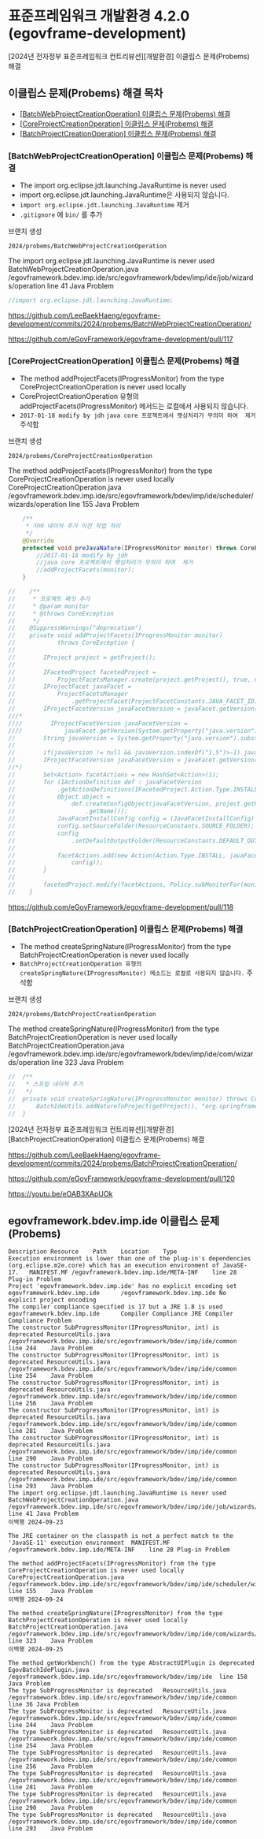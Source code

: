 # 표준프레임워크 개발환경 4.2.0 (egovframe-development)

[2024년 전자정부 표준프레임워크 컨트리뷰션][개발환경] 이클립스 문제(Probems) 해결

## 이클립스 문제(Probems) 해결 목차
- [[BatchWebProjectCreationOperation] 이클립스 문제(Probems) 해결](#objectoptimisticlockingfailureexception이클립스-문제probems-해결)
- [[CoreProjectCreationOperation] 이클립스 문제(Probems) 해결](#coreprojectcreationoperation-이클립스-문제probems-해결)
- [[BatchProjectCreationOperation] 이클립스 문제(Probems) 해결](#batchprojectcreationoperation-이클립스-문제probems-해결)

### [BatchWebProjectCreationOperation] 이클립스 문제(Probems) 해결
- The import org.eclipse.jdt.launching.JavaRuntime is never used
- import org.eclipse.jdt.launching.JavaRuntime은 사용되지 않습니다.
- `import org.eclipse.jdt.launching.JavaRuntime` 제거
- `.gitignore` 에 `bin/` 를 추가

브랜치 생성
```
2024/probems/BatchWebProjectCreationOperation
```

The import org.eclipse.jdt.launching.JavaRuntime is never used	BatchWebProjectCreationOperation.java	/egovframework.bdev.imp.ide/src/egovframework/bdev/imp/ide/job/wizards/operation	line 41	Java Problem
```java
//import org.eclipse.jdt.launching.JavaRuntime;
```

https://github.com/LeeBaekHaeng/egovframe-development/commits/2024/probems/BatchWebProjectCreationOperation/

https://github.com/eGovFramework/egovframe-development/pull/117

### [CoreProjectCreationOperation] 이클립스 문제(Probems) 해결
- The method addProjectFacets(IProgressMonitor) from the type CoreProjectCreationOperation is never used locally
- CoreProjectCreationOperation 유형의 addProjectFacets(IProgressMonitor) 메서드는 로컬에서 사용되지 않습니다.
- `2017-01-18 modify by jdh` `java core 프로젝트에서 팻싱처리가 무의미 하여  제거` 주석함

브랜치 생성
```
2024/probems/CoreProjectCreationOperation
```

The method addProjectFacets(IProgressMonitor) from the type CoreProjectCreationOperation is never used locally	CoreProjectCreationOperation.java	/egovframework.bdev.imp.ide/src/egovframework/bdev/imp/ide/scheduler/wizards/operation	line 155	Java Problem
```java
    /**
     * 자바 네이처 추가 이전 작업 처리
     */
    @Override
    protected void preJavaNature(IProgressMonitor monitor) throws CoreException {
    	//2017-01-18 modify by jdh
    	//java core 프로젝트에서 팻싱처리가 무의미 하여  제거
        //addProjectFacets(monitor);
    }

//    /**
//     * 프로젝트 패싯 추가
//     * @param monitor
//     * @throws CoreException
//     */
//    @SuppressWarnings("deprecation")
//    private void addProjectFacets(IProgressMonitor monitor)
//            throws CoreException {
//
//        IProject project = getProject();
//
//        IFacetedProject facetedProject =
//            ProjectFacetsManager.create(project.getProject(), true, null);
//        IProjectFacet javaFacet =
//            ProjectFacetsManager
//                .getProjectFacet(ProjectFacetConstants.JAVA_FACET_ID);
//        IProjectFacetVersion javaFacetVersion = javaFacet.getVersion(ProjectFacetConstants.DEFAULT_JAVA_VERSION);
///*        
////        IProjectFacetVersion javaFacetVersion =
////            javaFacet.getVersion(System.getProperty("java.version").substring(0,3));
//        String javaVersion = System.getProperty("java.version").substring(0,3);
//        
//        if(javaVersion != null && javaVersion.indexOf("1.5")>-1) javaVersion = "5.0";
//        IProjectFacetVersion javaFacetVersion = javaFacet.getVersion(javaVersion);
//*/
//        Set<Action> facetActions = new HashSet<Action>(1);
//        for (IActionDefinition def : javaFacetVersion
//            .getActionDefinitions(IFacetedProject.Action.Type.INSTALL)) {
//            Object object =
//                def.createConfigObject(javaFacetVersion, project.getProject()
//                    .getName());
//            JavaFacetInstallConfig config = (JavaFacetInstallConfig) object;
//            config.setSourceFolder(ResourceConstants.SOURCE_FOLDER);
//            config
//                .setDefaultOutputFolder(ResourceConstants.DEFAULT_OUTPUT_FOLDER);
//
//            facetActions.add(new Action(Action.Type.INSTALL, javaFacetVersion,
//                config));
//        }
//        
//        facetedProject.modify(facetActions, Policy.subMonitorFor(monitor, 1));
//    }
```

https://github.com/eGovFramework/egovframe-development/pull/118

### [BatchProjectCreationOperation] 이클립스 문제(Probems) 해결

- The method createSpringNature(IProgressMonitor) from the type BatchProjectCreationOperation is never used locally
- `BatchProjectCreationOperation 유형의 createSpringNature(IProgressMonitor) 메소드는 로컬로 사용되지 않습니다.` 주석함


브랜치 생성
```
2024/probems/BatchProjectCreationOperation
```

The method createSpringNature(IProgressMonitor) from the type BatchProjectCreationOperation is never used locally	BatchProjectCreationOperation.java	/egovframework.bdev.imp.ide/src/egovframework/bdev/imp/ide/com/wizards/operation	line 323	Java Problem
```java
//	/**
//	 * 스프링 네이처 추가
//	 */
//	private void createSpringNature(IProgressMonitor monitor) throws CoreException {
//		BatchIdeUtils.addNatureToProject(getProject(), "org.springframework.ide.eclipse.core.springnature", monitor);
//	}
```

[2024년 전자정부 표준프레임워크 컨트리뷰션][개발환경][BatchProjectCreationOperation] 이클립스 문제(Probems) 해결

https://github.com/LeeBaekHaeng/egovframe-development/commits/2024/probems/BatchProjectCreationOperation/

https://github.com/eGovFramework/egovframe-development/pull/120

https://youtu.be/eOAB3XApUOk

## egovframework.bdev.imp.ide 이클립스 문제(Probems)

```
Description	Resource	Path	Location	Type
Execution environment is lower than one of the plug-in's dependencies (org.eclipse.m2e.core) which has an execution environment of JavaSE-17.	MANIFEST.MF	/egovframework.bdev.imp.ide/META-INF	line 28	Plug-in Problem
Project 'egovframework.bdev.imp.ide' has no explicit encoding set	egovframework.bdev.imp.ide		/egovframework.bdev.imp.ide	No explicit project encoding
The compiler compliance specified is 17 but a JRE 1.8 is used	egovframework.bdev.imp.ide		Compiler Compliance	JRE Compiler Compliance Problem
The constructor SubProgressMonitor(IProgressMonitor, int) is deprecated	ResourceUtils.java	/egovframework.bdev.imp.ide/src/egovframework/bdev/imp/ide/common	line 244	Java Problem
The constructor SubProgressMonitor(IProgressMonitor, int) is deprecated	ResourceUtils.java	/egovframework.bdev.imp.ide/src/egovframework/bdev/imp/ide/common	line 254	Java Problem
The constructor SubProgressMonitor(IProgressMonitor, int) is deprecated	ResourceUtils.java	/egovframework.bdev.imp.ide/src/egovframework/bdev/imp/ide/common	line 256	Java Problem
The constructor SubProgressMonitor(IProgressMonitor, int) is deprecated	ResourceUtils.java	/egovframework.bdev.imp.ide/src/egovframework/bdev/imp/ide/common	line 281	Java Problem
The constructor SubProgressMonitor(IProgressMonitor, int) is deprecated	ResourceUtils.java	/egovframework.bdev.imp.ide/src/egovframework/bdev/imp/ide/common	line 290	Java Problem
The constructor SubProgressMonitor(IProgressMonitor, int) is deprecated	ResourceUtils.java	/egovframework.bdev.imp.ide/src/egovframework/bdev/imp/ide/common	line 293	Java Problem
The import org.eclipse.jdt.launching.JavaRuntime is never used	BatchWebProjectCreationOperation.java	/egovframework.bdev.imp.ide/src/egovframework/bdev/imp/ide/job/wizards/operation	line 41	Java Problem
이백행 2024-09-23

The JRE container on the classpath is not a perfect match to the 'JavaSE-11' execution environment	MANIFEST.MF	/egovframework.bdev.imp.ide/META-INF	line 28	Plug-in Problem

The method addProjectFacets(IProgressMonitor) from the type CoreProjectCreationOperation is never used locally	CoreProjectCreationOperation.java	/egovframework.bdev.imp.ide/src/egovframework/bdev/imp/ide/scheduler/wizards/operation	line 155	Java Problem
이백행 2024-09-24

The method createSpringNature(IProgressMonitor) from the type BatchProjectCreationOperation is never used locally	BatchProjectCreationOperation.java	/egovframework.bdev.imp.ide/src/egovframework/bdev/imp/ide/com/wizards/operation	line 323	Java Problem
이백행 2024-09-25

The method getWorkbench() from the type AbstractUIPlugin is deprecated	EgovBatchIdePlugin.java	/egovframework.bdev.imp.ide/src/egovframework/bdev/imp/ide	line 158	Java Problem
The type SubProgressMonitor is deprecated	ResourceUtils.java	/egovframework.bdev.imp.ide/src/egovframework/bdev/imp/ide/common	line 36	Java Problem
The type SubProgressMonitor is deprecated	ResourceUtils.java	/egovframework.bdev.imp.ide/src/egovframework/bdev/imp/ide/common	line 244	Java Problem
The type SubProgressMonitor is deprecated	ResourceUtils.java	/egovframework.bdev.imp.ide/src/egovframework/bdev/imp/ide/common	line 254	Java Problem
The type SubProgressMonitor is deprecated	ResourceUtils.java	/egovframework.bdev.imp.ide/src/egovframework/bdev/imp/ide/common	line 256	Java Problem
The type SubProgressMonitor is deprecated	ResourceUtils.java	/egovframework.bdev.imp.ide/src/egovframework/bdev/imp/ide/common	line 281	Java Problem
The type SubProgressMonitor is deprecated	ResourceUtils.java	/egovframework.bdev.imp.ide/src/egovframework/bdev/imp/ide/common	line 290	Java Problem
The type SubProgressMonitor is deprecated	ResourceUtils.java	/egovframework.bdev.imp.ide/src/egovframework/bdev/imp/ide/common	line 293	Java Problem
```
